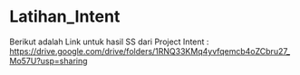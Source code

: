 # Latihan_Intent
Berikut adalah Link untuk hasil SS dari Project Intent : 
https://drive.google.com/drive/folders/1RNQ33KMq4yvfqemcb4oZCbru27_Mo57U?usp=sharing
